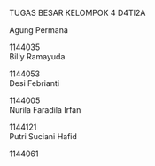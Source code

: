 TUGAS BESAR KELOMPOK 4 D4TI2A

Agung Permana<p></p>1144035 </br>
Billy Ramayuda<p></p>1144053 </br>
Desi Febrianti<p></p>1144005 </br>
Nurila Faradila Irfan<p></p>1144121 </br>
Putri Suciani Hafid<p></p>1144061 </br>
